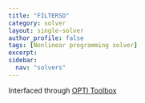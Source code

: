 ```yaml
---
title: "FILTERSD"
category: solver
layout: single-solver
author_profile: false
tags: [Nonlinear programming solver]
excerpt:
sidebar:
  nav: "solvers"
---
```


Interfaced through [OPTI Toolbox](http://www.i2c2.aut.ac.nz/Wiki/OPTI/)
